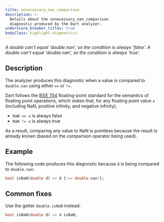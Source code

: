 ```yaml
---
title: unnecessary_nan_comparison
description: >-
  Details about the unnecessary_nan_comparison
  diagnostic produced by the Dart analyzer.
underscore_breaker_titles: true
bodyClass: highlight-diagnostics
---
```


_A double can't equal 'double.nan', so the condition is always 'false'._
_A double can't equal 'double.nan', so the condition is always 'true'._

## Description

The analyzer produces this diagnostic when a value is compared to
`double.nan` using either `==` or `!=`.

Dart follows the [IEEE 754] floating-point standard for the semantics of
floating point operations, which states that, for any floating point value
`x` (including NaN, positive infinity, and negative infinity),
- `NaN == x` is always false
- `NaN != x` is always true

As a result, comparing any value to NaN is pointless because the result is
already known (based on the comparison operator being used).

## Example

The following code produces this diagnostic because `d` is being compared
to `double.nan`:

```dart
bool isNaN(double d) => d [!== double.nan!];
```

## Common fixes

Use the getter `double.isNaN` instead:

```dart
bool isNaN(double d) => d.isNaN;
```

[IEEE 754]: https://en.wikipedia.org/wiki/IEEE_754
